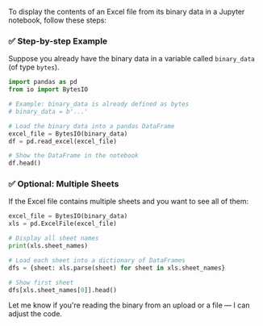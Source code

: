 To display the contents of an Excel file from its binary data in a Jupyter notebook, follow these steps:

### ✅ Step-by-step Example

Suppose you already have the binary data in a variable called `binary_data` (of type `bytes`).

```python
import pandas as pd
from io import BytesIO

# Example: binary_data is already defined as bytes
# binary_data = b'...'

# Load the binary data into a pandas DataFrame
excel_file = BytesIO(binary_data)
df = pd.read_excel(excel_file)

# Show the DataFrame in the notebook
df.head()
```

### ✅ Optional: Multiple Sheets

If the Excel file contains multiple sheets and you want to see all of them:

```python
excel_file = BytesIO(binary_data)
xls = pd.ExcelFile(excel_file)

# Display all sheet names
print(xls.sheet_names)

# Load each sheet into a dictionary of DataFrames
dfs = {sheet: xls.parse(sheet) for sheet in xls.sheet_names}

# Show first sheet
dfs[xls.sheet_names[0]].head()
```

Let me know if you're reading the binary from an upload or a file — I can adjust the code.

